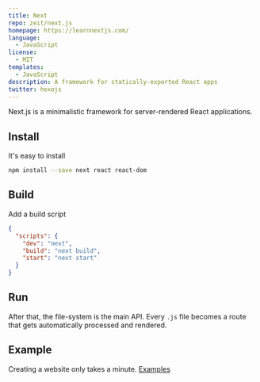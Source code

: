 ```yaml
---
title: Next
repo: zeit/next.js
homepage: https://learnnextjs.com/
language:
  - JavaScript
license:
  - MIT
templates:
  - JavaScript
description: A framework for statically-exported React apps
twitter: hexojs
---
```


Next.js is a minimalistic framework for server-rendered React applications.

## Install

It's easy to install

```sh
npm install --save next react react-dom
```

## Build

Add a build script

```json
{
  "scripts": {
    "dev": "next",
    "build": "next build",
    "start": "next start"
  }
}
```

## Run

After that, the file-system is the main API. Every `.js` file becomes a route that gets automatically processed and rendered.

## Example

Creating a website only takes a minute.
[Examples](https://github.com/zeit/next.js/tree/canary/examples)
